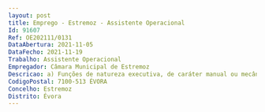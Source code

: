 ```yaml
--- 
layout: post
title: Emprego - Estremoz - Assistente Operacional
Id: 91607
Ref: OE202111/0131
DataAbertura: 2021-11-05
DataFecho: 2021-11-19
Trabalho: Assistente Operacional
Empregador: Câmara Municipal de Estremoz
Descricao: a) Funções de natureza executiva, de caráter manual ou mecânico enquadradas em diretivasgerais bem definidas e com graus de complexidade variáveis b) Execução de tarefas de apoio elementares, indispensáveis ao funcionamento dos órgãos eserviços, podendo comportar esforço físico c) Responsabilidade pelos equipamentos sob sua guarda e pela sua correta utilização,procedendo, quando necessário, à manutenção e reparação dos mesmos.
CodigoPostal: 7100-513 ÉVORA
Concelho: Estremoz
Distrito: Évora
--- 
```

